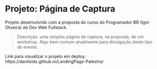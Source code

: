 <h1> Projeto: Página de Captura </h1>

<p> Projeto desenvolvido com a proposta do curso do Programador BR (Igor Oliveira) de Dev Web Fullstack. </p>

> Descrição: uma simples página de captura, na proposta, de um workshop. Algo bem comum atualmente para divulgação deste tipo de evento. 


<p> Link para visualizar o projeto em deploy: https://daniloids.github.io/LandingPage-Palestra/ </p>
